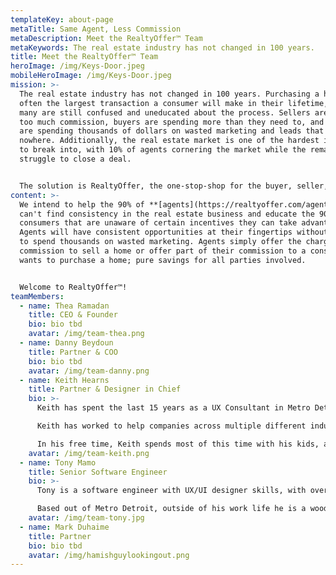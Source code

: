```yaml
---
templateKey: about-page
metaTitle: Same Agent, Less Commission
metaDescription: Meet the RealtyOffer™ Team
metaKeywords: The real estate industry has not changed in 100 years.
title: Meet the RealtyOffer™ Team
heroImage: /img/Keys-Door.jpeg
mobileHeroImage: /img/Keys-Door.jpeg
mission: >-
  The real estate industry has not changed in 100 years. Purchasing a home is
  often the largest transaction a consumer will make in their lifetime, and yet
  many are still confused and uneducated about the process. Sellers are paying
  too much commission, buyers are spending more than they need to, and agents
  are spending thousands of dollars on wasted marketing and leads that go
  nowhere. Additionally, the real estate market is one of the hardest industries
  to break into, with 10% of agents cornering the market while the remaining 90%
  struggle to close a deal.


  The solution is RealtyOffer, the one-stop-shop for the buyer, seller, and agent. **[RealtyOffer™](https://realtyoffer.com/)** will connect the consumer with the agent, while removing the upfront negotiation. Our AI-Digitized platform will be the first of its kind to enable savings for all parties involved in a real estate transaction: the seller, the buyer, and the agent.
content: >-
  We intend to help the 90% of **[agents](https://realtyoffer.com/agents)** who
  can't find consistency in the real estate business and educate the 90% of
  consumers that are unaware of certain incentives they can take advantage of.
  Agents will have consistent opportunities at their fingertips without needing
  to spend thousands on wasted marketing. Agents simply offer the charge less
  commission to sell a home or offer part of their commission to a consumer that
  wants to purchase a home; pure savings for all parties involved.


  Welcome to RealtyOffer™!
teamMembers:
  - name: Thea Ramadan
    title: CEO & Founder
    bio: bio tbd
    avatar: /img/team-thea.png
  - name: Danny Beydoun
    title: Partner & COO
    bio: bio tbd
    avatar: /img/team-danny.png
  - name: Keith Hearns
    title: Partner & Designer in Chief
    bio: >-
      Keith has spent the last 15 years as a UX Consultant in Metro Detroit.

      Keith has worked to help companies across multiple different industries, including e-commerce, utilities, healthcare, financial, and automative with their UX needs, ranging from simple design updates, to complete digital transformations.

      In his free time, Keith spends most of this time with his kids, and can be found watching 1 of the 3 participate in sports on any given field or gym throughout Michigan.
    avatar: /img/team-keith.png
  - name: Tony Mamo
    title: Senior Software Engineer
    bio: >-
      Tony is a software engineer with UX/UI designer skills, with over 15 years of professional experience, specializing in architecting scalable, maintainable front end systems paired with easy to use and beautiful looking interfaces. He is devoted to working on projects that move the world forward through innovative software. Tony has industry experience within recruitment, healthcare, e-commerce, logistics, and non-profit charity environments. 

      Based out of Metro Detroit, outside of his work life he is a woodworker, photographer, musician, foodie, adventurer, husband, and dad.
    avatar: /img/team-tony.jpg
  - name: Mark Duhaime
    title: Partner
    bio: bio tbd
    avatar: /img/hamishguylookingout.png
---
```


